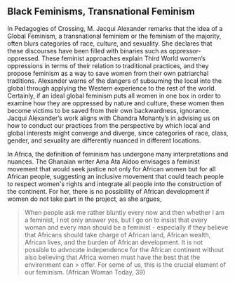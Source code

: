 
## Black Feminisms, Transnational Feminism

In Pedagogies of Crossing, M. Jacqui Alexander remarks
that the idea of a Global Feminism, a transnational feminism or the feminism of the majority, often blurs categories of race, culture, and sexuality. She declares that these discourses have been filled with binaries such as oppressor-oppressed. These feminist approaches explain Third World women’s oppressions in terms of their relation to traditional practices, and they propose feminism as a way to save women from their own patriarchal traditions. Alexander warns of the dangers of subsuming the local into the
global through applying the Western experience to the rest of the world. Certainly, if an ideal global feminism puts all women in one box in order to examine how they are oppressed by nature and culture, these women then become victims to be saved from their own backwardness, ignorance. Jacqui Alexander’s work aligns with Chandra Mohanty’s in advising us on how to conduct our practices from the perspective by which local and global interests might converge and diverge, since categories of race, class, gender, and sexuality are differently nuanced in different locations. 


In Africa, the definition of feminism has undergone many interpretations and
nuances. The Ghanaian writer Ama Ata Aidoo envisages a feminist movement that would seek justice not only for African women but for all African people, suggesting an inclusive movement that could teach people to respect women's rights and integrate all people into the construction of the continent. For her, there is no possibility of African development if women do not take part in the project, as she argues, 

> When people ask me rather bluntly every now and then whether I am a feminist, I not only answer yes, but I go on to insist that every woman and every man should be a  feminist - especially if they believe that Africans should take charge of African land, African wealth, African lives, and the burden of African
> development. It is not possible to advocate independence for the African continent without also believing that Africa women must have the best that the environment can > offer. For some of us, this is the crucial element of our feminism. (African
Woman Today, 39)




